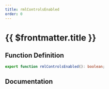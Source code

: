 ```yaml
---
title: rmlControlsEnabled
order: 0
---
```


# {{ $frontmatter.title }}

## Function Definition

```ts
export function rmlControlsEnabled(): boolean;
```

## Documentation

<!--@include: ./parts/rmlControlsEnabled.md-->
